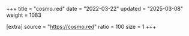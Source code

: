 +++
title = "cosmo.red"
date = "2022-03-22"
updated = "2025-03-08"
weight = 1083

[extra]
source = "https://cosmo.red"
ratio = 100
size = 1
+++

